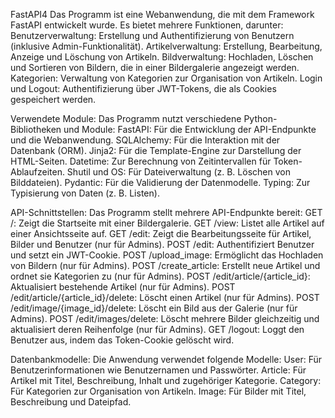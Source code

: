 FastAPI4
Das Programm ist eine Webanwendung, die mit dem Framework FastAPI entwickelt wurde. Es bietet mehrere Funktionen, darunter: Benutzerverwaltung: Erstellung und Authentifizierung von Benutzern (inklusive Admin-Funktionalität). Artikelverwaltung: Erstellung, Bearbeitung, Anzeige und Löschung von Artikeln. Bildverwaltung: Hochladen, Löschen und Sortieren von Bildern, die in einer Bildergalerie angezeigt werden. Kategorien: Verwaltung von Kategorien zur Organisation von Artikeln. Login und Logout: Authentifizierung über JWT-Tokens, die als Cookies gespeichert werden.

Verwendete Module: Das Programm nutzt verschiedene Python-Bibliotheken und Module: FastAPI: Für die Entwicklung der API-Endpunkte und die Webanwendung. SQLAlchemy: Für die Interaktion mit der Datenbank (ORM). Jinja2: Für die Template-Engine zur Darstellung der HTML-Seiten. Datetime: Zur Berechnung von Zeitintervallen für Token-Ablaufzeiten. Shutil und OS: Für Dateiverwaltung (z. B. Löschen von Bilddateien). Pydantic: Für die Validierung der Datenmodelle. Typing: Zur Typisierung von Daten (z. B. Listen).

API-Schnittstellen: Das Programm stellt mehrere API-Endpunkte bereit: GET /: Zeigt die Startseite mit einer Bildergalerie. GET /view: Listet alle Artikel auf einer Ansichtsseite auf. GET /edit: Zeigt die Bearbeitungsseite für Artikel, Bilder und Benutzer (nur für Admins). POST /edit: Authentifiziert Benutzer und setzt ein JWT-Cookie. POST /upload_image: Ermöglicht das Hochladen von Bildern (nur für Admins). POST /create_article: Erstellt neue Artikel und ordnet sie Kategorien zu (nur für Admins). POST /edit/article/{article_id}: Aktualisiert bestehende Artikel (nur für Admins). POST /edit/article/{article_id}/delete: Löscht einen Artikel (nur für Admins). POST /edit/image/{image_id}/delete: Löscht ein Bild aus der Galerie (nur für Admins). POST /edit/images/delete: Löscht mehrere Bilder gleichzeitig und aktualisiert deren Reihenfolge (nur für Admins). GET /logout: Loggt den Benutzer aus, indem das Token-Cookie gelöscht wird.

Datenbankmodelle: Die Anwendung verwendet folgende Modelle: User: Für Benutzerinformationen wie Benutzernamen und Passwörter. Article: Für Artikel mit Titel, Beschreibung, Inhalt und zugehöriger Kategorie. Category: Für Kategorien zur Organisation von Artikeln. Image: Für Bilder mit Titel, Beschreibung und Dateipfad.